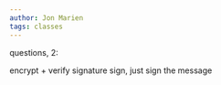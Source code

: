 ```yaml
---
author: Jon Marien
tags: classes
---
```


questions, 2:

encrypt + verify signature
sign, just sign the message